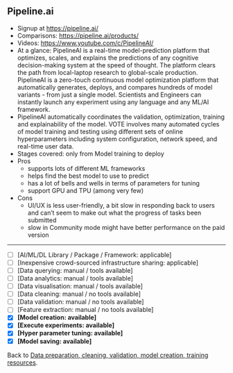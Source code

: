 ## Pipeline.ai

- Signup at https://pipeline.ai/
- Comparisons: https://pipeline.ai/products/
- Videos: https://www.youtube.com/c/PipelineAI/
- At a glance: PipelineAI is a real-time model-prediction platform that optimizes, scales, and explains the predictions of any cognitive decision-making system at the speed of thought. The platform clears the path from local-laptop research to global-scale production. PipelineAI is a zero-touch continuous model optimization platform that automatically generates, deploys, and compares hundreds of model variants - from just a single model. Scientists and Engineers can instantly launch any experiment using any language and any ML/AI framework.
- PipelineAI automatically coordinates the validation, optimization, training and explainability of the model. VOTE involves many automated cycles of model training and testing using different sets of online hyperparameters including system configuration, network speed, and real-time user data.
- Stages covered: only from Model training to deploy
- Pros
  - supports lots of different ML frameworks
  - helps find the best model to use to predict
  - has a lot of bells and wells in terms of parameters for tuning
  - support GPU and TPU (among very few)
- Cons
  - UI/UX is less user-friendly, a bit slow in responding back to users and can’t seem to make out what the progress of tasks been submitted
  - slow in Community mode might have better performance on the paid version

---

- [ ] [AI/ML/DL Library / Package / Framework: applicable]
- [ ] [Inexpensive crowd-sourced infrastructure sharing: applicable]
- [ ] [Data querying: manual / tools available] 
- [ ] [Data analytics: manual / tools available] 
- [ ] [Data visualisation: manual / tools available] 
- [ ] [Data cleaning: manual / no tools available]  
- [ ] [Data validation: manual / no tools available] 
- [ ] [Feature extraction: manual / no tools available] 
- [x] **[Model creation: available]** 
- [x] **[Execute experiments: available]**
- [x] **[Hyper parameter tuning: available]** 
- [x] **[Model saving: available]**

Back to [Data preparation, cleaning, validation, model creation, training resources](prep-cleaning-validation-model-creation-training-resources.md).
